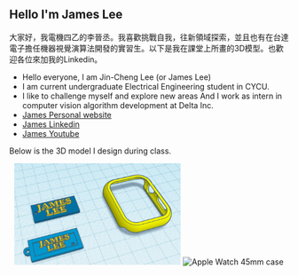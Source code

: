 ## Hello I'm James Lee
大家好，我電機四乙的李晉丞。我喜歡挑戰自我，往新領域探索，並且也有在台達電子擔任機器視覺演算法開發的實習生。以下是我在課堂上所畫的3D模型。也歡迎各位來加我的Linkedin。


- Hello everyone, I am Jin-Cheng Lee (or James Lee) 
- I am current undergraduate Electrical Engineering student in CYCU.
- I like to challenge myself and explore new areas
And I work as intern in computer vision algorithm development at Delta Inc.
- [James Personal website](https://jinchunglee.github.io/JinChengLeeWeb.github.io/)
- [James Linkedin](https://www.linkedin.com/in/jin-cheng-lee-b70250269/)
- [James Youtube](https://www.youtube.com/@JamesLee-ub4rm)

 


Below is the 3D model I design during class.
<div style="text-align: center;">
    <img src="image/james_case_model.png" alt="Apple Watch 45mm case" width="300"/>
    <img src="image/james_case_solid.png" alt="Apple Watch 45mm case" width="300"/>
</div>